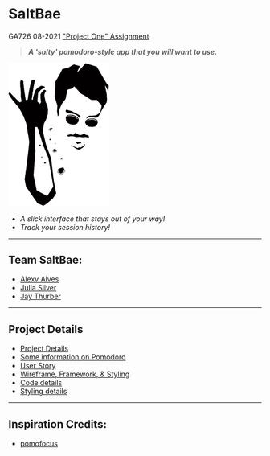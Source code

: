 # SaltBae  
GA726 08-2021
["Project One" Assignment](https://git.generalassemb.ly/wc-seir-726/project-one)

> ***A 'salty' pomodoro-style app that you will want to use.***

<img src="documentation/docs-assets/../../public/assets/saltbae1-cutout1.png" width="200">

- *A slick interface that stays out of your way!*
- *Track your session history!*
---
## Team SaltBae: 

- [Alexv Alves](https://github.com/alxalves)
- [Julia Silver](https://github.com/joulesoix)
- [Jay Thurber](https://github.com/jthurber87)
---

## Project Details
- [Project Details](/documentation/project-details.md)
- [Some information on Pomodoro](/documentation/about-pomodoro.md)
- [User Story](/documentation/user-story.md)
- [Wireframe, Framework, & Styling](documentation/framework-styling.md)
- [Code details](documentation/code-details.md)
- [Styling details](documentation/styling-details.md)

---
## Inspiration Credits:
- [pomofocus](https://pomofocus.io/)
